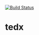 [![Build Status](https://travis-ci.org/itkpi/tedx.svg?branch=master)](https://travis-ci.org/itkpi/tedx)

# tedx
